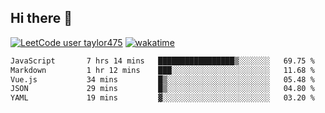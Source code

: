 ## Hi there 👋

[![LeetCode user taylor475](https://img.shields.io/badge/dynamic/json?style=for-the-badge&labelColor=black&color=%23ffa116&label=Solved&query=solvedOverTotal&url=https%3A%2F%2Fleetcode-badge.vercel.app%2Fapi%2Fusers%2Ftaylor475&logo=leetcode&logoColor=yellow)](https://leetcode.com/taylor475/)
[![wakatime](https://wakatime.com/badge/user/8c6aced9-f66a-452f-8802-5d7239ce5c50.svg)](https://wakatime.com/@8c6aced9-f66a-452f-8802-5d7239ce5c50)

<!--START_SECTION:waka-->

```txt
JavaScript       7 hrs 14 mins   █████████████████▒░░░░░░░   69.75 %
Markdown         1 hr 12 mins    ███░░░░░░░░░░░░░░░░░░░░░░   11.68 %
Vue.js           34 mins         █▒░░░░░░░░░░░░░░░░░░░░░░░   05.48 %
JSON             29 mins         █▒░░░░░░░░░░░░░░░░░░░░░░░   04.80 %
YAML             19 mins         ▓░░░░░░░░░░░░░░░░░░░░░░░░   03.20 %
```

<!--END_SECTION:waka-->

<!--
**taylor475/taylor475** is a _special_ repository because its `README.md` (this file) appears on your GitHub profile.
